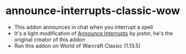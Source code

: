 # announce-interrupts-classic-wow

- This addon announces in chat when you interrupt a spell
- It's a light modification of [Announce Interrupts](https://www.curseforge.com/wow/addons/announce-interrupts) by jostor, he's the original creator of this addon
- Run this addon on World of Warcraft Classic (1.13.5)
